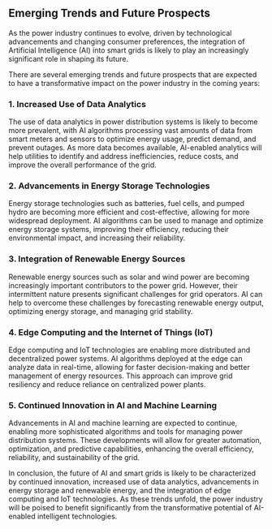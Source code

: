 
Emerging Trends and Future Prospects
------------------------------------

As the power industry continues to evolve, driven by technological advancements and changing consumer preferences, the integration of Artificial Intelligence (AI) into smart grids is likely to play an increasingly significant role in shaping its future.

There are several emerging trends and future prospects that are expected to have a transformative impact on the power industry in the coming years:

### 1. Increased Use of Data Analytics

The use of data analytics in power distribution systems is likely to become more prevalent, with AI algorithms processing vast amounts of data from smart meters and sensors to optimize energy usage, predict demand, and prevent outages. As more data becomes available, AI-enabled analytics will help utilities to identify and address inefficiencies, reduce costs, and improve the overall performance of the grid.

### 2. Advancements in Energy Storage Technologies

Energy storage technologies such as batteries, fuel cells, and pumped hydro are becoming more efficient and cost-effective, allowing for more widespread deployment. AI algorithms can be used to manage and optimize energy storage systems, improving their efficiency, reducing their environmental impact, and increasing their reliability.

### 3. Integration of Renewable Energy Sources

Renewable energy sources such as solar and wind power are becoming increasingly important contributors to the power grid. However, their intermittent nature presents significant challenges for grid operators. AI can help to overcome these challenges by forecasting renewable energy output, optimizing energy storage, and managing grid stability.

### 4. Edge Computing and the Internet of Things (IoT)
Edge computing and IoT technologies are enabling more distributed and decentralized power systems. AI algorithms deployed at the edge can analyze data in real-time, allowing for faster decision-making and better management of energy resources. This approach can improve grid resiliency and reduce reliance on centralized power plants.

### 5. Continued Innovation in AI and Machine Learning

Advancements in AI and machine learning are expected to continue, enabling more sophisticated algorithms and tools for managing power distribution systems. These developments will allow for greater automation, optimization, and predictive capabilities, enhancing the overall efficiency, reliability, and sustainability of the grid.

In conclusion, the future of AI and smart grids is likely to be characterized by continued innovation, increased use of data analytics, advancements in energy storage and renewable energy, and the integration of edge computing and IoT technologies. As these trends unfold, the power industry will be poised to benefit significantly from the transformative potential of AI-enabled intelligent technologies.

